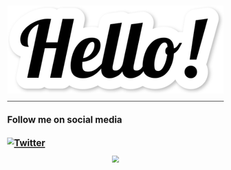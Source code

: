 <p align="center">
  <img src="Hello.svg"/>
</p>  

---  

## Follow me on social media  

<!-- ![](https://img.shields.io/static/v1?label=Instagram&message=wiliamtoader&color=db003a&style=flat-square&logo=instagram) -->  

[![Twitter](https://img.shields.io/static/v1?label=Twitter&message=WToader&color=00a4db&style=flat-square&logo=twitter)](https://twitter.com/WToader)
---  

<p align="center">
  <img src="https://github-readme-stats.vercel.app/api?username=williamtoader&show_icons=true&theme=dark"/>
</p>  
